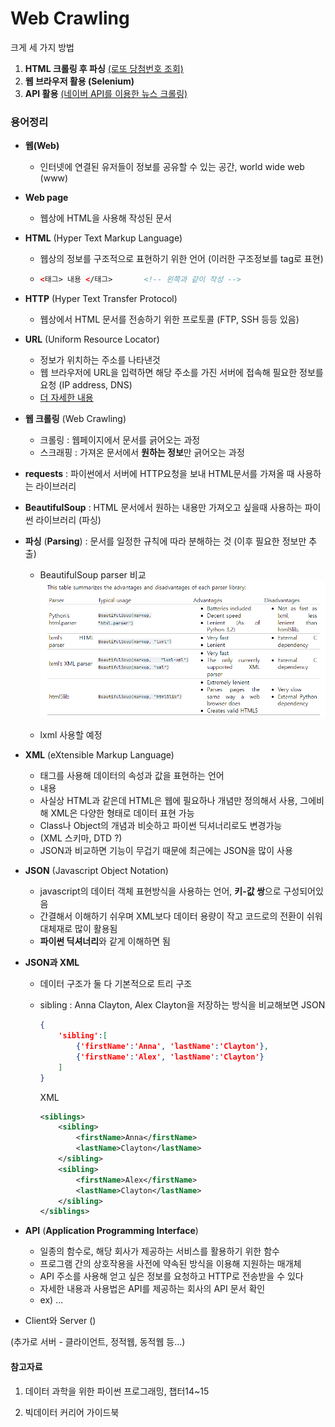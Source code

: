 # Web Crawling

크게 세 가지 방법

1. **HTML 크롤링 후 파싱** [(로또 당첨번호 조회)](https://github.com/plibi/WebCrawling/blob/master/%EB%A1%9C%EB%98%90%20%EB%8B%B9%EC%B2%A8%EB%B2%88%ED%98%B8%20%EC%A1%B0%ED%9A%8C.py)
2. **웹 브라우저 활용 (Selenium)**
3. **API 활용** [(네이버 API를 이용한 뉴스 크롤링)](https://github.com/plibi/WebCrawling/blob/master/%EB%84%A4%EC%9D%B4%EB%B2%84%20API%EB%A5%BC%20%EC%9D%B4%EC%9A%A9%ED%95%9C%20%EB%89%B4%EC%8A%A4%20%ED%81%AC%EB%A1%A4%EB%A7%81.py)



### 용어정리

- **웹(Web)**
  
  - 인터넷에 연결된 유저들이 정보를 공유할 수 있는 공간, world wide web (www) 
  
- **Web page**
  
  - 웹상에 HTML을 사용해 작성된 문서
  
- **HTML** (Hyper Text Markup Language)

  - 웹상의 정보를 구조적으로 표현하기 위한 언어 (이러한 구조정보를 tag로 표현)

  - ```html
    <태그> 내용 </태그> 		<!-- 왼쪽과 같이 작성 -->
    ```

- **HTTP** (Hyper Text Transfer Protocol)

  - 웹상에서 HTML 문서를 전송하기 위한 프로토콜 (FTP, SSH 등등 있음)

- **URL** (Uniform Resource Locator)

  - 정보가 위치하는 주소를 나타낸것
  - 웹 브라우저에 URL을 입력하면 해당 주소를 가진 서버에 접속해 필요한 정보를 요청 (IP address, DNS)
  - [더 자세한 내용](https://developer.mozilla.org/ko/docs/Learn/Common_questions/What_is_a_URL)

- **웹 크롤링** (Web Crawling)

  - 크롤링 : 웹페이지에서 문서를 긁어오는 과정
  - 스크래핑 : 가져온 문서에서 **원하는 정보**만 긁어오는 과정

- **requests** : 파이썬에서 서버에 HTTP요청을 보내 HTML문서를 가져올 때 사용하는 라이브러리

- **BeautifulSoup** : HTML 문서에서 원하는 내용만 가져오고 싶을때 사용하는 파이썬 라이브러리 (파싱)

- **파싱** (**Parsing**) : 문서를 일정한 규칙에 따라 분해하는 것 (이후 필요한 정보만 추출)

  - BeautifulSoup parser 비교
    ![image-20220305160743754](README.assets/image-20220305160743754.png)

  - lxml 사용할 예정

- **XML** (eXtensible Markup Language)
  
  - 태그를 사용해 데이터의 속성과 값을 표현하는 언어
  - <tag> 내용 </tag>
  - 사실상 HTML과 같은데 HTML은 웹에 필요하나 개념만 정의해서 사용, 그에비해 XML은 다양한 형태로 데이터 표현 가능
  - Class나 Object의 개념과 비슷하고 파이썬 딕셔너리로도 변경가능
  - (XML 스키마, DTD ?)
  - JSON과 비교하면 기능이 무겁기 때문에 최근에는 JSON을 많이 사용
  
- **JSON** (Javascript Object Notation)

  - javascript의 데이터 객체 표현방식을 사용하는 언어, **키-값 쌍**으로 구성되어있음 
  - 간결해서 이해하기 쉬우며 XML보다 데이터 용량이 작고 코드로의 전환이 쉬워 대체재로 많이 활용됨
  - **파이썬 딕셔너리**와 같게 이해하면 됨

- **JSON과 XML**

  - 데이터 구조가 둘 다 기본적으로 트리 구조

  - sibling : Anna Clayton, Alex Clayton을 저장하는 방식을 비교해보면
    JSON

    ```json
    {
        'sibling':[
            {'firstName':'Anna', 'lastName':'Clayton'},
            {'firstName':'Alex', 'lastName':'Clayton'}
        ]
    }
    ```

    XML

    ```xml
    <siblings>
        <sibling>
            <firstName>Anna</firstName>
            <lastName>Clayton</lastName>
        </sibling>
        <sibling>
            <firstName>Alex</firstName>
            <lastName>Clayton</lastName>
        </sibling>
    </siblings>
    ```

    


- **API** (**Application Programming Interface**)
  - 일종의 함수로, 해당 회사가 제공하는 서비스를 활용하기 위한 함수
  - 프로그램 간의 상호작용을 사전에 약속된 방식을 이용해 지원하는 매개체
  - API 주소를 사용해 얻고 싶은 정보를 요청하고 HTTP로 전송받을 수 있다
  - 자세한 내용과 사용법은 API를 제공하는 회사의 API 문서 확인
  - ex) ...
- Client와 Server ()



(추가로 서버 - 클라이언트, 정적웹, 동적웹 등...)





#### 참고자료

1. 데이터 과학을 위한 파이썬 프로그래밍, 챕터14~15

2. 빅데이터 커리어 가이드북

